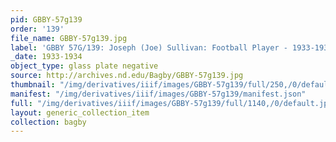 ```yaml
---
pid: GBBY-57g139
order: '139'
file_name: GBBY-57g139.jpg
label: 'GBBY 57G/139: Joseph (Joe) Sullivan: Football Player - 1933-1934'
_date: 1933-1934
object_type: glass plate negative
source: http://archives.nd.edu/Bagby/GBBY-57g139.jpg
thumbnail: "/img/derivatives/iiif/images/GBBY-57g139/full/250,/0/default.jpg"
manifest: "/img/derivatives/iiif/images/GBBY-57g139/manifest.json"
full: "/img/derivatives/iiif/images/GBBY-57g139/full/1140,/0/default.jpg"
layout: generic_collection_item
collection: bagby
---
```

